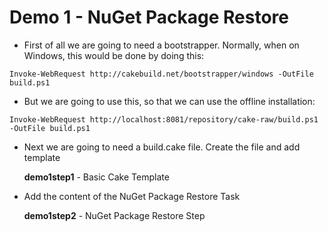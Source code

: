 # Demo 1 - NuGet Package Restore

* First of all we are going to need a bootstrapper.  Normally, when on Windows, this would be done by doing this:

```
Invoke-WebRequest http://cakebuild.net/bootstrapper/windows -OutFile build.ps1
```

* But we are going to use this, so that we can use the offline installation:

```
Invoke-WebRequest http://localhost:8081/repository/cake-raw/build.ps1 -OutFile build.ps1
```

* Next we are going to need a build.cake file. Create the file and add template

  **demo1step1** - Basic Cake Template

* Add the content of the NuGet Package Restore Task

  **demo1step2** - NuGet Package Restore Step